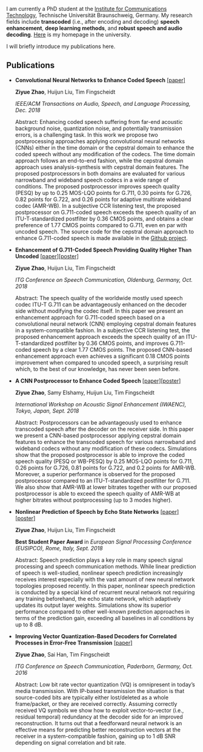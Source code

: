 

I am currently a PhD student at the [Institute for Communications Technology](https://www.ifn.ing.tu-bs.de/en/ifn/), Technische Universität Braunschweig, Germany. My research fields include **transcoded** (i.e., after encoding and decoding) **speech enhancement**, **deep learning methods**, and **robust speech and audio decoding**. [Here](https://www.ifn.ing.tu-bs.de/en/ifn/sp/zhao/) is my homepage in the university. 

I will briefly introduce my publications here. 

##  Publications
- **Convolutional Neural Networks to Enhance Coded Speech** [[paper]](https://ieeexplore.ieee.org/document/8579579)

  **Ziyue Zhao**, Huijun Liu, Tim Fingscheidt
  
  _IEEE/ACM Transactions on Audio, Speech, and Language Processing, Dec. 2018_
 
  Abstract: Enhancing coded speech suffering from far-end acoustic background noise, quantization noise, and potentially transmission errors, is a challenging task. In this work we propose two postprocessing approaches applying convolutional neural networks (CNNs) either in the time domain or the cepstral domain to enhance the coded speech without any modification of the codecs. The time domain approach follows an end-to-end fashion, while the cepstral domain approach uses analysis-synthesis with cepstral domain features. The proposed postprocessors in both domains are evaluated for various narrowband and wideband speech codecs in a wide range of conditions. The proposed postprocessor improves speech quality (PESQ) by up to 0.25 MOS-LQO points for G.711, 0.30 points for G.726, 0.82 points for G.722, and 0.26 points for adaptive multirate wideband codec (AMR-WB). In a subjective CCR listening test, the proposed postprocessor on G.711-coded speech exceeds the speech quality of an ITU-T-standardized postfilter by 0.36 CMOS points, and obtains a clear preference of 1.77 CMOS points compared to G.711, even en par with uncoded speech. The source code for the cepstral domain approach to enhance G.711-coded speech is made available in the [Github project](https://github.com/ifnspaml/Enhancement-Coded-Speech).

- **Enhancement of G.711-Coded Speech Providing Quality Higher Than Uncoded** [[paper]](https://www.researchgate.net/publication/328416287_Enhancement_of_G711-Coded_Speech_Providing_Quality_Higher_Than_Uncoded)[[poster]](https://www.researchgate.net/publication/328416351_Enhancement_of_G711-Coded_Speech_Providing_Quality_Higher_Than_Uncoded)

  **Ziyue Zhao**, Huijun Liu, Tim Fingscheidt
  
  _ITG Conference on Speech Communication, Oldenburg, Germany, Oct. 2018_
  
  Abstract: The speech quality of the worldwide mostly used speech codec ITU-T G.711 can be advantageously enhanced on the decoder side without modifying the codec itself. In this paper we present an enhancement approach for G.711-coded speech based on a convolutional neural network (CNN) employing cepstral domain features in a system-compatible fashion. In a subjective CCR listening test, the proposed enhancement approach exceeds the speech quality of an ITU-T-standardized postfilter by 0.36 CMOS points, and improves G.711-coded speech by a clear 1.77 CMOS points. The proposed CNN-based enhancement approach even achieves a significant 0.18 CMOS points improvement when compared to uncoded speech, a surprising result which, to the best of our knowledge, has never been seen before. 
  
- **A CNN Postprocessor to Enhance Coded Speech** [[paper]](https://www.researchgate.net/publication/328079810_A_CNN_Postprocessor_to_Enhance_Coded_Speech)[[poster]](https://www.researchgate.net/publication/327844569_A_CNN_Postprocessor_to_Enhance_Coded_Speech)

  **Ziyue Zhao**, Samy Elshamy, Huijun Liu, Tim Fingscheidt
  
  _International Workshop on Acoustic Signal Enhancement (IWAENC), Tokyo, Japan, Sept. 2018_
  
  Abstract: Postprocessors can be advantageously used to enhance transcoded speech after the decoder on the receiver side. In this paper we present a CNN-based postprocessor applying cepstral domain features to enhance the transcoded speech for various narrowband and wideband codecs without any modification of these codecs. Simulations show that the proposed postprocessor is able to improve the coded speech quality (PESQ or WB-PESQ) by 0.25 MOS-LQO points for G.711, 0.26 points for G.726, 0.81 points for G.722, and 0.2 points for AMR-WB. Moreover, a superior performance is observed for the proposed postprocessor compared to an ITU-T-standardized postfilter for G.711. We also show that AMR-WB at lower bitrates together with our proposed postprocessor is able to exceed the speech quality of AMR-WB at higher bitrates without postprocessing (up to 3 modes higher).

- **Nonlinear Prediction of Speech by Echo State Networks** [[paper]](https://www.researchgate.net/publication/327582550_Nonlinear_Prediction_of_Speech_by_Echo_State_Networks_EURASIP_Best_Student_Paper_Award)[[poster]](https://www.researchgate.net/publication/327605657_Nonlinear_Prediction_of_Speech_by_Echo_State_Networks)

  **Ziyue Zhao**, Huijun Liu, Tim Fingscheidt

  **Best Student Paper Award** in _European Signal Processing Conference (EUSIPCO), Rome, Italy, Sept. 2018_
 
  Abstract: Speech prediction plays a key role in many speech signal processing and speech communication methods. While linear prediction of speech is well-studied, nonlinear speech prediction increasingly receives interest especially with the vast amount of new neural network topologies proposed recently. In this paper, nonlinear speech prediction is conducted by a special kind of recurrent neural network not requiring any training beforehand, the echo state network, which adaptively updates its output layer weights. Simulations show its superior performance compared to other well-known prediction approaches in terms of the prediction gain, exceeding all baselines in all conditions by up to 8 dB.

- **Improving Vector Quantization-Based Decoders for Correlated Processes in Error-Free Transmission** [[paper]](https://www.researchgate.net/profile/Ziyue_Zhao/publication/309321915_Improving_Vector_Quantization-Based_Decoders_for_Correlated_Processes_in_Error-Free_Transmission/links/5809eec908ae3a04d624f3aa.pdf)

  **Ziyue Zhao**, Sai Han, Tim Fingscheidt

  _ITG Conference on Speech Communication, Paderborn, Germany, Oct. 2016_

  Abstract: Low bit rate vector quantization (VQ) is omnipresent in today’s media transmission. With IP-based transmission the situation is that source-coded bits are typically either lost/deleted as a whole frame/packet, or they are received correctly. Assuming correctly received VQ symbols we show how to exploit vector-to-vector (i.e., residual temporal) redundancy at the decoder side for an improved reconstruction. It turns out that a feedforward neural network is an effective means for predicting better reconstruction vectors at the receiver in a system-compatible fashion, gaining up to 1 dB SNR depending on signal correlation and bit rate.




